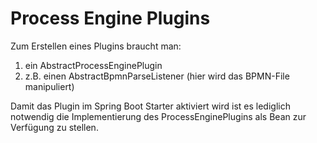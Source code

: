 # Process Engine Plugins
Zum Erstellen eines Plugins braucht man:
1. ein AbstractProcessEnginePlugin
2. z.B. einen AbstractBpmnParseListener (hier wird das BPMN-File manipuliert)

Damit das Plugin im Spring Boot Starter aktiviert wird ist es lediglich notwendig die Implementierung des
ProcessEnginePlugins als Bean zur Verfügung zu stellen.